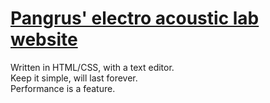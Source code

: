 # [Pangrus' electro acoustic lab website](http://www.peal.space)

Written in HTML/CSS, with a text editor.    
Keep it simple, will last forever.    
Performance is a feature.
